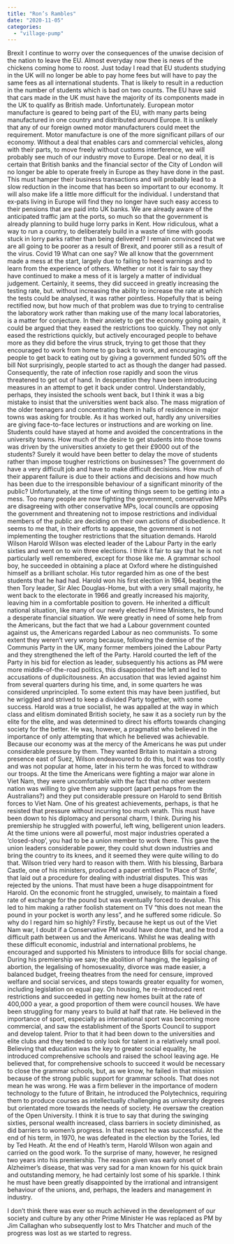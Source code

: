 ```yaml
---
title: "Ron’s Rambles"
date: "2020-11-05"
categories: 
  - "village-pump"
---
```


Brexit I continue to worry over the consequences of the unwise decision of the nation to leave the EU. Almost everyday now thee is news of the chickens coming home to roost. Just today I read that EU students studying in the UK will no longer be able to pay home fees but will have to pay the same fees as all international students. That is likely to result in a reduction in the number of students which is bad on two counts. The EU have said that cars made in the UK must have the majority of its components made in the UK to qualify as British made. Unfortunately. European motor manufacture is geared to being part of the EU, with many parts being manufactured in one country and distributed around Europe. It is unlikely that any of our foreign owned motor manufacturers could meet the requirement. Motor manufacture is one of the more significant pillars of our economy. Without a deal that enables cars and commercial vehicles, along with their parts, to move freely without customs interference, we will probably see much of our industry move to Europe. Deal or no deal, it is certain that British banks and the financial sector of the City of London will no longer be able to operate freely in Europe as they have done in the past. This must hamper their business transactions and will probably lead to a slow reduction in the income that has been so important to our economy. It will also make life a little more difficult for the individual. I understand that ex-pats living in Europe will find they no longer have such easy access to their pensions that are paid into UK banks. We are already aware of the anticipated traffic jam at the ports, so much so that the government is already planning to build huge lorry parks in Kent. How ridiculous, what a way to run a country, to deliberately build in a waste of time with goods stuck in lorry parks rather than being delivered? I remain convinced that we are all going to be poorer as a result of Brexit, and poorer still as a result of the virus. Covid 19 What can one say? We all know that the government made a mess at the start, largely due to failing to heed warnings and to learn from the experience of others. Whether or not it is fair to say they have continued to make a mess of it is largely a matter of individual judgement. Certainly, it seems, they did succeed in greatly increasing the testing rate, but. without increasing the ability to increase the rate at which the tests could be analysed, it was rather pointless. Hopefully that is being rectified now, but how much of that problem was due to trying to centralise the laboratory work rather than making use of the many local laboratories, is a matter for conjecture. In their anxiety to get the economy going again, it could be argued that they eased the restrictions too quickly. They not only eased the restrictions quickly, but actively encouraged people to behave more as they did before the virus struck, trying to get those that they encouraged to work from home to go back to work, and encouraging people to get back to eating out by giving a government funded 50% off the bill Not surprisingly, people started to act as though the danger had passed. Consequently, the rate of infection rose rapidly and soon the virus threatened to get out of hand. In desperation they have been introducing measures in an attempt to get it back under control. Understandably, perhaps, they insisted the schools went back, but I think it was a big mistake to insist that the universities went back also. The mass migration of the older teenagers and concentrating them in halls of residence in major towns was asking for trouble. As it has worked out, hardly any universities are giving face-to-face lectures or instructions and are working on line. Students could have stayed at home and avoided the concentrations in the university towns. How much of the desire to get students into those towns was driven by the universities anxiety to get their £9000 out of the students? Surely it would have been better to delay the move of students rather than impose tougher restrictions on businesses? The government do have a very difficult job and have to make difficult decisions. How much of their apparent failure is due to their actions and decisions and how much has been due to the irresponsible behaviour of a significant minority of the public? Unfortunately, at the time of writing things seem to be getting into a mess. Too many people are now fighting the government, conservative MPs are disagreeing with other conservative MPs, local councils are opposing the government and threatening not to impose restrictions and individual members of the public are deciding on their own actions of disobedience. It seems to me that, in their efforts to appease, the government is not implementing the tougher restrictions that the situation demands. Harold Wilson Harold Wilson was elected leader of the Labour Party in the early sixties and went on to win three elections. I think it fair to say that he is not particularly well remembered, except for those like me. A grammar school boy, he succeeded in obtaining a place at Oxford where he distinguished himself as a brilliant scholar. His tutor regarded him as one of the best students that he had had. Harold won his first election in 1964, beating the then Tory leader, Sir Alec Douglas-Home, but with a very small majority, he went back to the electorate in 1966 and greatly increased his majority, leaving him in a comfortable position to govern. He inherited a difficult national situation, like many of our newly elected Prime Ministers, he found a desperate financial situation. We were greatly in need of some help from the Americans, but the fact that we had a Labour government counted against us, the Americans regarded Labour as neo communists. To some extent they weren’t very wrong because, following the demise of the Communis Party in the UK, many former members joined the Labour Party and they strengthened the left of the Party. Harold courted the left of the Party in his bid for election as leader, subsequently his actions as PM were more middle-of-the-road politics, this disappointed the left and led to accusations of duplicitousness. An accusation that was levied against him from several quarters during his time, and, in some quarters he was considered unprincipled. To some extent this may have been justified, but he wriggled and strived to keep a divided Party together, with some success. Harold was a true socialist, he was appalled at the way in which class and elitism dominated British society, he saw it as a society run by the elite for the elite, and was determined to direct his efforts towards changing society for the better. He was, however, a pragmatist who believed in the importance of only attempting that which he believed was achievable. Because our economy was at the mercy of the Americans he was put under considerable pressure by them. They wanted Britain to maintain a strong presence east of Suez, Wilson endeavoured to do this, but it was too costly and was not popular at home, later in his term he was forced to withdraw our troops. At the time the Americans were fighting a major war alone in Viet Nam, they were uncomfortable with the fact that no other western nation was willing to give them any support (apart perhaps from the Australians?) and they put considerable pressure on Harold to send British forces to Viet Nam. One of his greatest achievements, perhaps, is that he resisted that pressure without incurring too much wrath. This must have been down to his diplomacy and personal charm, I think. During his premiership he struggled with powerful, left wing, belligerent union leaders. At the time unions were all powerful, most major industries operated a ‘closed-shop’, you had to be a union member to work there. This gave the union leaders considerable power, they could shut down industries and bring the country to its knees, and it seemed they were quite willing to do that. Wilson tried very hard to reason with them. With his blessing, Barbara Castle, one of his ministers, produced a paper entitled ‘In Place of Strife’, that laid out a procedure for dealing with industrial disputes. This was rejected by the unions. That must have been a huge disappointment for Harold. On the economic front he struggled, unwisely, to maintain a fixed rate of exchange for the pound but was eventually forced to devalue. This led to him making a rather foolish statement on TV “this does not mean the pound in your pocket is worth any less”, and he suffered some ridicule. So why do I regard him so highly? Firstly, because he kept us out of the Viet Nam war, I doubt if a Conservative PM would have done that, and he trod a difficult path between us and the Americans. Whilst he was dealing with these difficult economic, industrial and international problems, he encouraged and supported his Ministers to introduce Bills for social change. During his premiership we saw; the abolition of hanging, the legalising of abortion, the legalising of homosexuality, divorce was made easier, a balanced budget, freeing theatres from the need for censure, improved welfare and social services, and steps towards greater equality for women, including legislation on equal pay. On housing, he re-introduced rent restrictions and succeeded in getting new homes built at the rate of 400,000 a year, a good proportion of them were council houses. We have been struggling for many years to build at half that rate. He believed in the importance of sport, especially as international sport was becoming more commercial, and saw the establishment of the Sports Council to support and develop talent. Prior to that it had been down to the universities and elite clubs and they tended to only look for talent in a relatively small pool. Believing that education was the key to greater social equality, he introduced comprehensive schools and raised the school leaving age. He believed that, for comprehensive schools to succeed it would be necessary to close the grammar schools, but, as we know, he failed in that mission because of the strong public support for grammar schools. That does not mean he was wrong. He was a firm believer in the importance of modern technology to the future of Britain, he introduced the Polytechnics, requiring them to produce courses as intellectually challenging as university degrees but orientated more towards the needs of society. He oversaw the creation of the Open University. I think it is true to say that during the swinging sixties, personal wealth increased, class barriers in society diminished, as did barriers to women’s progress. In that respect he was successful. At the end of his term, in 1970, he was defeated in the election by the Tories, led by Ted Heath. At the end of Heath’s term, Harold Wilson won again and carried on the good work. To the surprise of many, however, he resigned two years into his premiership. The reason given was early onset of Alzheimer’s disease, that was very sad for a man known for his quick brain and outstanding memory, he had certainly lost some of his sparkle. I think he must have been greatly disappointed by the irrational and intransigent behaviour of the unions, and, perhaps, the leaders and management in industry.

I don’t think there was ever so much achieved in the development of our society and culture by any other Prime Minister He was replaced as PM by Jim Callaghan who subsequently lost to Mrs Thatcher and much of the progress was lost as we started to regress.
